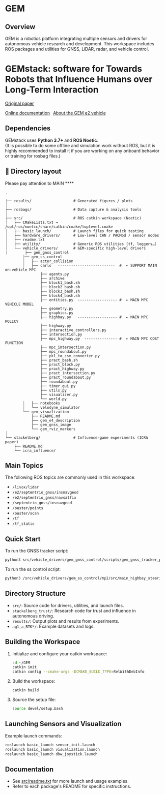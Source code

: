 # GEM

## Overview

GEM is a robotics platform integrating multiple sensors and drivers for autonomous vehicle research and development. This workspace includes ROS packages and utilities for GNSS, LiDAR, radar, and vehicle control.

# GEMstack: software for Towards Robots that Influence Humans over Long-Term Interaction

[Original paper](https://ieeexplore.ieee.org/abstract/document/10160321)

[Online documentation](https://gemstack.readthedocs.org) 
[About the GEM e2 vehicle](https://publish.illinois.edu/robotics-autonomy-resources/gem/)

## Dependencies
GEMstack uses **Python 3.7+** and **ROS Noetic**.  
(It is possible to do some offline and simulation work without ROS, but it is highly recommended to install it if you are working on any onboard behavior or training for rosbag files.)


## 📂 Directory layout
Please pay attention to MAIN ****
```text
.

├── results/                   # Generated figures / plots
│
├── rosbags/                   # Data capture & analysis tools
│
├── src/                       # ROS catkin workspace (Noetic)
│   ├── CMakeLists.txt → /opt/ros/noetic/share/catkin/cmake/toplevel.cmake
│   ├── basic_launch/          # Launch files for quick testing
│   ├── hardware_drivers/      # Low-level CAN / PACMod / sensor nodes
│   ├── readme.txt
│   ├── utility/               # Generic ROS utilities (tf, loggers…)
│   └── vehicle_drivers/       # GEM-specific high-level drivers
|        ├── gem_gnss_control
        ├── gem_ss_control
        │   ├── actor_collision
        │   ├── carlo   --------------------------  #  ← SUPPORT MAIN on-vehicle MPC
                ├── agents.py
                ├── archive
                ├── block1_bash.sh
                ├── block2_bash.sh
                ├── block3_bash.sh
                ├── block4_bash.sh
                ├── entities.py  ------------------ #  ← MAIN MPC VEHICLE MODEL
                ├── geometry.py
                ├── graphics.py
                ├── highbay.py   ------------------ #  ← MAIN MPC POLICY
                ├── highway.py
                ├── interactive_controllers.py
                ├── intersection.py
                ├── mpc_highway.py  --------------- #  ← MAIN MPC COST FUNCTION
                ├── mpc_intersection.py
                ├── mpc_roundabout.py
                ├── pkl_to_csv_converter.py
                ├── pract_bash.sh
                ├── pract_block.py
                ├── pract_highway.py
                ├── pract_intersection.py
                ├── pract_roundabout.py
                ├── roundabout.py
                ├── timer_gui.py
                ├── utils.py
                ├── visualizer.py
                └── world.py
        │   ├── notebooks
        │   └── velodyne_simulator 
        └── gem_visualization
            ├── README.md
            ├── gem_e4_description
            ├── gem_gnss_image
            └── gem_rviz_markers
│
└── stackelberg/               # Influence-game experiments (ICRA paper)
    ├── README.md
    └── icra_influence/

```
## Main Topics
The following ROS topics are commonly used in this workspace:
- `/livox/lidar`
- `/e2/septentrio_gnss/insnavgeod`
- `/e2/septentrio_gnss/navsatfix`
- `/septentrio_gnss/insnavgeod`
- `/ouster/points`
- `/ouster/scan`
- `/tf`
- `/tf_static`

## Quick Start

To run the GNSS tracker script:
```sh
python3 src/vehicle_drivers/gem_gnss_control/scripts/gem_gnss_tracker_pp.py
```

To run the ss control script:
```sh
python3 /src/vehicle_drivers/gem_ss_control/mp2/src/main_highbay_steering_mpc.py
```

## Directory Structure

- `src/`: Source code for drivers, utilities, and launch files.
- `stackelberg_trust/`: Research code for trust and influence in autonomous driving.
- `results/`: Output plots and results from experiments.
- `ag1_a_RTK*/`: Example datasets and logs.

## Building the Workspace

1. Initialize and configure your catkin workspace:
    ```sh
    cd ~/GEM
    catkin init
    catkin config --cmake-args -DCMAKE_BUILD_TYPE=RelWithDebInfo
    ```
2. Build the workspace:
    ```sh
    catkin build
    ```
3. Source the setup file:
    ```sh
    source devel/setup.bash
    ```

## Launching Sensors and Visualization

Example launch commands:
```sh
roslaunch basic_launch sensor_init.launch
roslaunch basic_launch visualization.launch
roslaunch basic_launch dbw_joystick.launch
```

## Documentation

- See [src/readme.txt](src/readme.txt) for more launch and usage examples.
- Refer to each package's README for specific instructions.


